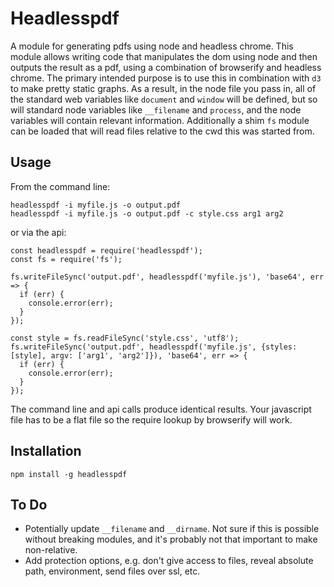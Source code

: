 Headlesspdf
===========

A module for generating pdfs using node and headless chrome.
This module allows writing code that manipulates the dom using node and then outputs the result as a pdf, using a combination of browserify and headless chrome.
The primary intended purpose is to use this in combination with `d3` to make pretty static graphs.
As a result, in the node file you pass in, all of the standard web variables like `document` and `window` will be defined, but so will standard node variables like `__filename` and `process`, and the node variables will contain relevant information.
Additionally a shim `fs` module can be loaded that will read files relative to the cwd this was started from.


Usage
-----

From the command line:
```
headlesspdf -i myfile.js -o output.pdf
headlesspdf -i myfile.js -o output.pdf -c style.css arg1 arg2
```

or via the api:
```
const headlesspdf = require('headlesspdf');
const fs = require('fs');

fs.writeFileSync('output.pdf', headlesspdf('myfile.js'), 'base64', err => {
  if (err) {
    console.error(err);
  }
});

const style = fs.readFileSync('style.css', 'utf8');
fs.writeFileSync('output.pdf', headlesspdf('myfile.js', {styles: [style], argv: ['arg1', 'arg2']}), 'base64', err => {
  if (err) {
    console.error(err);
  }
});
```

The command line and api calls produce identical results.
Your javascript file has to be a flat file so the require lookup by browserify will work.

Installation
------------

```
npm install -g headlesspdf
```

To Do
-----

- Potentially update `__filename` and `__dirname`.
  Not sure if this is possible without breaking modules, and it's probably not that important to make non-relative.
- Add protection options, e.g. don't give access to files, reveal absolute path, environment, send files over ssl, etc.
